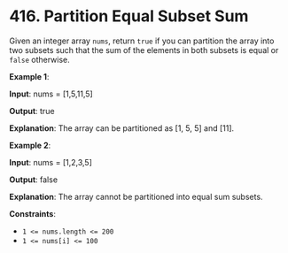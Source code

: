 
# 416. Partition Equal Subset Sum

Given an integer array `nums`, return `true` if you can partition the array into two subsets such that the sum of the elements in both subsets is equal or `false` otherwise.

**Example 1**:

**Input**: nums = [1,5,11,5]

**Output**: true

**Explanation**: The array can be partitioned as [1, 5, 5] and [11].

**Example 2**:

**Input**: nums = [1,2,3,5]

**Output**: false

**Explanation**: The array cannot be partitioned into equal sum subsets.

**Constraints**:

- `1 <= nums.length <= 200`
- `1 <= nums[i] <= 100`
